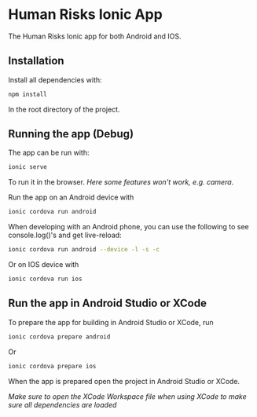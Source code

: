 # Human Risks Ionic App

The Human Risks Ionic app for both Android and IOS.

## Installation

Install all dependencies with:

```bash
npm install
```

In the root directory of the project.

## Running the app (Debug)

The app can be run with:

```bash
ionic serve
```

To run it in the browser. _Here some features won't work, e.g. camera_.


Run the app on an Android device with
```bash
ionic cordova run android
```

When developing with an Android phone, you can use the following to see console.log()'s and get live-reload:
```bash
ionic cordova run android --device -l -s -c
```

Or on IOS device with
```bash
ionic cordova run ios
```
## Run the app in Android Studio or XCode

To prepare the app for building in Android Studio or XCode, run
```bash
ionic cordova prepare android
```

Or
```bash
ionic cordova prepare ios
```

When the app is prepared open the project in Android Studio or XCode.

*Make sure to open the XCode Workspace file when using XCode to make sure all dependencies are loaded*
